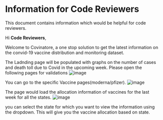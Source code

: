 # Information for Code Reviewers

This document contains information which would be helpful for code reviewers.

Hi **Code Reviewers**,

Welcome to Covinatore, a one stop solution to get the latest information on the convid-19 vaccine distribution and monitoring dataset.

The Ladnding page will be populated with graphs on the number of cases and death toll due to Covid in the upcoming week.
Please open the following pages for validations
![image](https://user-images.githubusercontent.com/70833416/113465620-8ad59d00-9403-11eb-9819-de0b3f43e284.png)

You can go to the specific Vaccine pages(moderna/pfizer).
![image](https://user-images.githubusercontent.com/70833416/113465561-eeab9600-9402-11eb-8d61-12985bb36639.png)

The page would load the allocation information of vaccines for the last week for all the states.
![image](https://user-images.githubusercontent.com/70833416/113465571-02ef9300-9403-11eb-9c1b-cb791cf708df.png)

you can select the state for which you want to view the information using the dropdown. This will give you the vaccine allocation based on state.

